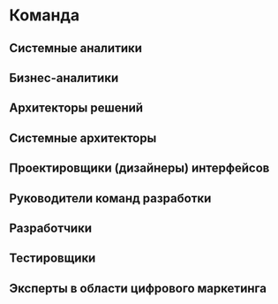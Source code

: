 # Команда

## Системные аналитики

## Бизнес-аналитики

## Архитекторы решений

## Системные архитекторы

## Проектировщики (дизайнеры) интерфейсов

## Руководители команд разработки

## Разработчики

## Тестировщики

## Эксперты в области цифрового маркетинга
